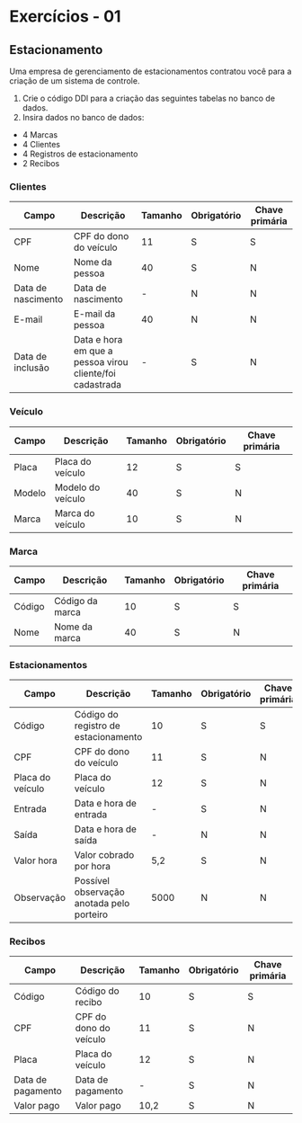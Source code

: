 # Exercícios - 01

## Estacionamento

Uma empresa de gerenciamento de estacionamentos contratou você para a criação de um sistema de controle.

1. Crie o código DDl para a criação das seguintes tabelas no banco de dados.
2. Insira dados no banco de dados:

* 4 Marcas
* 4 Clientes
* 4 Registros de estacionamento
* 2 Recibos

### Clientes

| Campo | Descrição | Tamanho | Obrigatório | Chave primária |
|--|--|--|--|--|
| CPF | CPF do dono do veículo | 11 | S | S |
| Nome | Nome da pessoa | 40 | S | N |
| Data de nascimento | Data de nascimento | - | N | N |
| E-mail | E-mail da pessoa | 40 | N | N |
| Data de inclusão | Data e hora em que a pessoa virou cliente/foi cadastrada | - | S | N |

### Veículo

| Campo | Descrição | Tamanho | Obrigatório | Chave primária |
|--|--|--|--|--|
| Placa | Placa do veículo | 12 | S | S |
| Modelo | Modelo do veículo | 40 | S | N |
| Marca | Marca do veículo | 10 | S | N |

### Marca

| Campo | Descrição | Tamanho | Obrigatório | Chave primária |
|--|--|--|--|--|
| Código | Código da marca | 10 | S | S |
| Nome | Nome da marca | 40 | S | N |

### Estacionamentos

| Campo | Descrição | Tamanho | Obrigatório | Chave primária |
|--|--|--|--|--|
| Código | Código do registro de estacionamento | 10 | S | S |
| CPF | CPF do dono do veículo | 11 | S | N |
| Placa do veículo | Placa do veículo | 12 | S | N |
| Entrada | Data e hora de entrada | - | S | N |
| Saída | Data e hora de saída | - | N | N |
| Valor hora | Valor cobrado por hora | 5,2 | S | N |
| Observação | Possível observação anotada pelo porteiro | 5000 | N | N |

### Recibos

| Campo | Descrição | Tamanho | Obrigatório | Chave primária |
|--|--|--|--|--|
| Código | Código do recibo | 10 | S | S |
| CPF | CPF do dono do veículo | 11 | S | N |
| Placa | Placa do veículo | 12 | S | N |
| Data de pagamento | Data de pagamento | - | S | N |
| Valor pago | Valor pago | 10,2 | S | N |